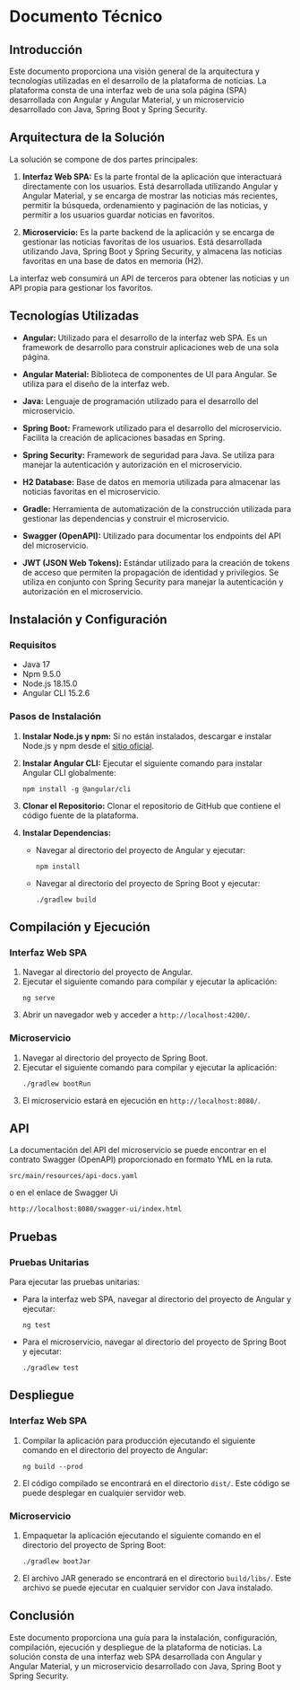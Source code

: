 # Documento Técnico

## Introducción

Este documento proporciona una visión general de la arquitectura y tecnologías utilizadas en el desarrollo de la plataforma de noticias. La plataforma consta de una interfaz web de una sola página (SPA) desarrollada con Angular y Angular Material, y un microservicio desarrollado con Java, Spring Boot y Spring Security.

## Arquitectura de la Solución

La solución se compone de dos partes principales:

1. **Interfaz Web SPA:** Es la parte frontal de la aplicación que interactuará directamente con los usuarios. Está desarrollada utilizando Angular y Angular Material, y se encarga de mostrar las noticias más recientes, permitir la búsqueda, ordenamiento y paginación de las noticias, y permitir a los usuarios guardar noticias en favoritos.

2. **Microservicio:** Es la parte backend de la aplicación y se encarga de gestionar las noticias favoritas de los usuarios. Está desarrollada utilizando Java, Spring Boot y Spring Security, y almacena las noticias favoritas en una base de datos en memoria (H2).

La interfaz web consumirá un API de terceros para obtener las noticias y un API propia para gestionar los favoritos.

## Tecnologías Utilizadas

- **Angular:** Utilizado para el desarrollo de la interfaz web SPA. Es un framework de desarrollo para construir aplicaciones web de una sola página.

- **Angular Material:** Biblioteca de componentes de UI para Angular. Se utiliza para el diseño de la interfaz web.

- **Java:** Lenguaje de programación utilizado para el desarrollo del microservicio.

- **Spring Boot:** Framework utilizado para el desarrollo del microservicio. Facilita la creación de aplicaciones basadas en Spring.

- **Spring Security:** Framework de seguridad para Java. Se utiliza para manejar la autenticación y autorización en el microservicio.

- **H2 Database:** Base de datos en memoria utilizada para almacenar las noticias favoritas en el microservicio.

- **Gradle:** Herramienta de automatización de la construcción utilizada para gestionar las dependencias y construir el microservicio.

- **Swagger (OpenAPI):** Utilizado para documentar los endpoints del API del microservicio.
  
- **JWT (JSON Web Tokens):** Estándar utilizado para la creación de tokens de acceso que permiten la propagación de identidad y privilegios. Se utiliza en conjunto con Spring Security para manejar la autenticación y autorización en el microservicio.

## Instalación y Configuración

### Requisitos

- Java 17
- Npm 9.5.0
- Node.js 18.15.0
- Angular CLI 15.2.6

### Pasos de Instalación

1. **Instalar Node.js y npm:** Si no están instalados, descargar e instalar Node.js y npm desde el [sitio oficial](https://nodejs.org/).

2. **Instalar Angular CLI:** Ejecutar el siguiente comando para instalar Angular CLI globalmente:
    ```
    npm install -g @angular/cli
    ```

3. **Clonar el Repositorio:** Clonar el repositorio de GitHub que contiene el código fuente de la plataforma.

4. **Instalar Dependencias:**
    - Navegar al directorio del proyecto de Angular y ejecutar:
        ```
        npm install
        ```
    - Navegar al directorio del proyecto de Spring Boot y ejecutar:
        ```
        ./gradlew build
        ```

## Compilación y Ejecución

### Interfaz Web SPA

1. Navegar al directorio del proyecto de Angular.
2. Ejecutar el siguiente comando para compilar y ejecutar la aplicación:
    ```
    ng serve
    ```
3. Abrir un navegador web y acceder a `http://localhost:4200/`.

### Microservicio

1. Navegar al directorio del proyecto de Spring Boot.
2. Ejecutar el siguiente comando para compilar y ejecutar la aplicación:
    ```
    ./gradlew bootRun
    ```
3. El microservicio estará en ejecución en `http://localhost:8080/`.

## API

La documentación del API del microservicio se puede encontrar en el contrato Swagger (OpenAPI) proporcionado en formato YML en la ruta.
```
src/main/resources/api-docs.yaml
```
o en el enlace de Swagger Ui 
```
http://localhost:8080/swagger-ui/index.html
```
## Pruebas

### Pruebas Unitarias

Para ejecutar las pruebas unitarias:

- Para la interfaz web SPA, navegar al directorio del proyecto de Angular y ejecutar:
    ```
    ng test
    ```

- Para el microservicio, navegar al directorio del proyecto de Spring Boot y ejecutar:
    ```
    ./gradlew test
    ```

## Despliegue

### Interfaz Web SPA

1. Compilar la aplicación para producción ejecutando el siguiente comando en el directorio del proyecto de Angular:
    ```
    ng build --prod
    ```
2. El código compilado se encontrará en el directorio `dist/`. Este código se puede desplegar en cualquier servidor web.

### Microservicio

1. Empaquetar la aplicación ejecutando el siguiente comando en el directorio del proyecto de Spring Boot:
    ```
    ./gradlew bootJar
    ```
2. El archivo JAR generado se encontrará en el directorio `build/libs/`. Este archivo se puede ejecutar en cualquier servidor con Java instalado.

## Conclusión

Este documento proporciona una guía para la instalación, configuración, compilación, ejecución y despliegue de la plataforma de noticias. La solución consta de una interfaz web SPA desarrollada con Angular y Angular Material, y un microservicio desarrollado con Java, Spring Boot y Spring Security.
